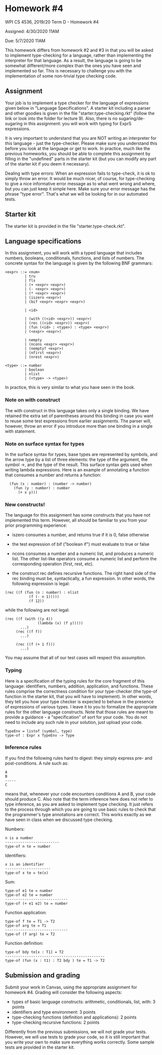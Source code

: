 # Homework #4
WPI CS 4536, 2019/20 Term D - Homework #4

Assigned: 4/30/2020 11AM

Due: 5/7/2020 11AM

This homework differs from homework #2 and #3 in that you will be asked to implement type-checking for a language, rather than implementing the interpreter for that language. As a result, the language is going to be somewhat different/more complex than the ones you have seen and implemented so far. This is necessary to challenge you with the implementation of some non-trivial type checking code.

## Assignment
Your job is to implement a type checker for the language of expressions given below in "Language Specifications".  A starter kit including a parser and other goodies is given in the file "starter.type-checking.rkt" (follow the link or look into the folder for lecture 9). Also, there is no sugaring/de-sugaring in this assignment: you  will work with typing for ExprS expressions.

It is very important to understand that you are NOT writing an interpreter for this language - just the type-checker. Please make sure you understand this before you look at the language or get to work. In practice, much like the previous homeworks, you should be able to complete this assignment by filling in the "undefined" parts in the starter kit (but you can modify any part of the starter kit if you deem it necessary).

Dealing with type errors: When an expression fails to type-check, it is ok to simply throw an error. It would be much nicer, of course, for type-checking to give a nice informative error message as to what went wrong and where, but you can just keep it simple here. Make sure your error message has the phrase "type error". That's what  we will be looking for in our automated tests.

## Starter kit
The starter kit is provided in the file "starter.type-check.rkt".

## Language specifications
In this assignment, you will work with a typed language that includes numbers, booleans, conditionals, functions, and lists of numbers. The concrete syntax for the language is given by the following BNF grammars:

```
<expr> ::= <num>
         | tru
         | fls
         | (+ <expr> <expr>)
         | (- <expr> <expr>)
         | (* <expr> <expr>)
         | (iszero <expr>)
         | (bif <expr> <expr> <expr>)

         | <id>

         | (with ((<id> <expr>)) <expr>)
         | (rec ((<id> <expr>)) <expr>) 
         | (fun (<id> : <type>) : <type> <expr>)
         | (<expr> <expr>)

         | nempty
         | (ncons <expr> <expr>)
         | (nempty? <expr>)
         | (nfirst <expr>)
         | (nrest <expr>)

<type> ::= number
         | boolean
         | nlist
         | (<type> -> <type>)
```

In practice, this is very similar to what you have seen in the book.

### Note on with construct
The with construct in this language takes only a single binding. We have retained the extra set of parentheses around this binding in case you want to reuse some test expressions from earlier assignments. The parser will, however, throw an error if you introduce more than one binding in a single with statement.

### Note on surface syntax for types
In the surface syntax for types, base types are represented by symbols, and the arrow type by a list of three elements: the type of the argument, the symbol ->, and the type of the result. This surface syntax gets used when writing lambda expressions. Here is an example of annotating a function that consumes a number and returns a function:

```
  (fun (x : number) : (number -> number)
    (fun (y : number) : number
      (+ x y)))
```

### New constructs!
The language for this assignment has some constructs that you have not implemented this term. However, all should be familiar to you from your prior programming experience:

- iszero consumes a number, and returns true if it is 0, false otherwise

- the test expression of bif ("boolean if") must evaluate to true or false

- ncons consumes a number and a numeric list, and produces a numeric list. The other list-like operators consume a numeric list and perform the corresponding operation (first, rest, etc).

- the construct rec defines recursive functions. The right hand side of the rec binding must be, syntactically, a fun expression. In other words, the following expression is legal:


```
(rec ((f (fun (n : number) : nlist
           (f (- n 1)))))
           (f 12))
```

while the following are not legal:


```
(rec ((f (with ((y 4)) 
               (lambda (x) (f y))))) 
       ...)
     (rec ((f f))
       ...)

     (rec ((f (+ 1 f)))
       ...)
```
     
You may assume that all of our test cases will respect this  assumption.

### Typing
Here is a specification of the typing rules for the core fragment of this language: identifiers, numbers, addition, application, and functions. These rules comprise the correctness condition for your type-checker (the type-of function in the starter kit, that you will have to implement). In other words, they tell you how your type checker is expected to behave in the presence of expressions of various types.  I leave it to you to formalize the appropriate rules for the other language constructs. Note that those rules are meant to provide a guidance - a "specification" of sort for your code. You do not need to include any such rule in your solution, just upload your code.

```
TypeEnv = listof (symbol, type)
type-of : Expr x TypeEnv -> Type
```

### Inference rules

If you find the following rules hard to digest: they simply express pre- and post-conditions. A rule such as:

```
A
B
-----
C
```

means that, whenever your code encounters conditions A and B, your code should produce C. Also note that the term inference here does not refer to type inference, as you are asked to implement type checking. It just refers to the process through which you are going to use basic rules to check that the programmer's type annotations are correct. This works exactly as we have seen in class when we discussed type checking.

Numbers:

```
n is a number
-------------------------
type-of n te = number
```

Identifiers:

```
x is an identifier
---------------------
type-of x te = te(x)
```

Sum:

```
type-of e1 te = number
type-of e2 te = number 
-----------------------------
type-of (+ e1 e2) te = number
```

Function application:

```
type-of f te = T1 -> T2
type-of arg te = T1 
-----------------------------
type-of (f arg) te = T2
```

Function definition:
 
```
type-of bdy te[x : T1] = T2
----------------------------------------------
type-of (fun (x : t1) : T2 bdy ) te = T1 -> T2
```

## Submission and grading
Submit your work in Canvas, using the appropriate assignment for homework #4. Grading will consider the following aspects:

- types of basic language constructs: arithmetic, conditionals, list, with: 3 points
- identifiers and type environment: 3 points
- type-checking functions (definition and applications): 2 points
- type-checking recursive functions: 2 points

Differently from the previous submissions, we will not grade your tests. However, we will use tests to grade your code, so it is still important that you write your own to make sure everything works correctly. Some sample tests are provided in the starter kit.